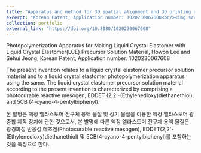 ```yaml
---
title: "Apparatus and method for 3D spatial alignment and 3D printing of liquid crystal polymers using permanent magnets"
excerpt: "Korean Patent, Application number: 1020230067608<br/><img src='/images/pat00002.tiff'>"
collection: portfolio
external_link: "https://doi.org/10.8080/1020230067608" 
---
```


Photopolymerization Apparatus for Making Liquid Crystal Elastomer with Liquid Crystal Elastomer(LCE) Precursor Solution Material, Howon Lee and Sehui Jeong, Korean Patent, Application number: 1020230067608

The present invention relates to a liquid crystal elastomer precursor solution material and to a liquid crystal elastomer photopolymerization apparatus using the same. The liquid crystal elastomer precursor solution material according to the present invention is characterized by comprising a photocurable reactive mesogen, EDDET (2,2'-(Ethylenedioxy)diethanethiol), and 5CB (4-cyano-4-pentylbiphenyl).

본 발명은 액정 엘라스토머 전구체 용액 물질 및 상기 물질을 이용한 액정 엘라스토머 광중합 제작 장치에 관한 것으로서, 본 발명에 따른 액정 엘라스토머 전구체 용액 물질은 광경화성 반응성 메조겐(Photocurable reactive mesogen), EDDET(2,2'-(Ethylenedioxy)diethanethiol) 및 5CB(4-cyano-4-pentylbiphenyl)를 포함하는 것을 특징으로 한다.